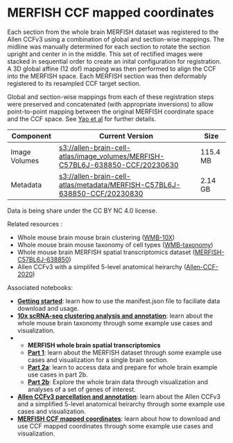 # MERFISH CCF mapped coordinates

Each section from the whole brain MERFISH dataset was registered to the Allen CCFv3 using a combination of global and section-wise mappings.
The midline was manually determined for each section to rotate the section upright and center in in the middle. 
This set of rectified images were stacked in sequential order to create an inital configuration for registration.
A 3D global affine (12 dof) mapping was then performed to align the CCF into the MERFISH space.
Each MERFISH section was then deformably registered to its resampled CCF target section.

Global and section-wise mappings from each of these registration steps were preserved and concatenated (with appropriate inversions) to allow point-to-point mapping between the original MERFISH coordinate space and the CCF space. See [Yao et al](https://doi.org/10.1101/2023.03.06.531121) for further details.

| Component | Current Version | Size |
|---|--|---|
| Image Volumes | [s3://allen-brain-cell-atlas/image_volumes/MERFISH-C57BL6J-638850-CCF/20230630](https://allen-brain-cell-atlas.s3.us-west-2.amazonaws.com/index.html#image_volumes/MERFISH-C57BL6J-638850-CCF/20230630/) | 115.4 MB |
| Metadata | [s3://allen-brain-cell-atlas/metadata/MERFISH-C57BL6J-638850-CCF/20230830](https://allen-brain-cell-atlas.s3.us-west-2.amazonaws.com/index.html#metadata/MERFISH-C57BL6J-638850-CCF/20230830/) | 2.14 GB |

Data is being share under the CC BY NC 4.0 license.

Related resources :
* Whole mouse brain mouse brain clustering ([WMB-10X](WMB-10X.md))
* Whole mouse brain mouse taxonomy of cell types ([WMB-taxonomy](WMB-taxonomy.md))
* Whole mouse brain MERFISH spatial transcriptomics dataset ([MERFISH-C57BL6J-638850](MERFISH-C57BL6J-638850.md))
* Allen CCFv3 with a simplifed 5-level anatomical heirarchy ([Allen-CCF-2020](descriptions/Allen-CCF-2020.md))

Associated notebooks:
* [**Getting started**](../notebooks/getting_started.ipynb): learn how to use the manifest.json file to faciliate data download and usage.
* [**10x scRNA-seq clustering analysis and annotation**](../notebooks/cluster_annotation_tutorial.ipynb): learn about the whole mouse brain taxonomy through some example use cases and visualization.
* * **MERFISH whole brain spatial transcriptomics**
  * [**Part 1**](../notebooks/merfish_tutorial_part_1.ipynb): learn about the MERFISH dataset through some example use cases and visualization for a single brain section.
  * [**Part 2a**](../notebooks/merfish_tutorial_part_2a.ipynb): learn to access data and prepare for whole brain example use cases in part 2b.
  * [**Part 2b**](../notebooks/merfish_tutorial_part_2b.ipynb): Explore the whole brain data through visualization and analyses of a set of genes of interest.
* [**Allen CCFv3 parcellation and annotation**](../notebooks/ccf_and_parcellation_annotation_tutorial.ipynb): learn about the Allen CCFv3 and a simplified 5-level anatomical heirarchy through some example use cases and visualization.
* [**MERFISH CCF mapped coordinates**](../notebooks/merfish_ccf_registration_tutorial.ipynb): learn about how to download and use CCF mapped coordinates through some example use cases and visualization.


